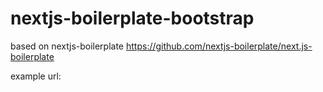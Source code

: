 # nextjs-boilerplate-bootstrap

based on nextjs-boilerplate https://github.com/nextjs-boilerplate/next.js-boilerplate

example url: 